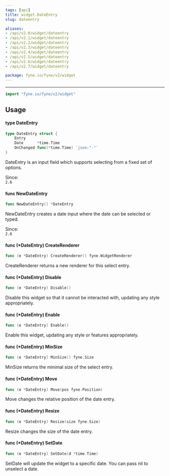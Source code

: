 ```yaml
---
tags: [api]
title: widget.DateEntry
slug: dateentry

aliases:
- /api/v2.0/widget/dateentry
- /api/v2.1/widget/dateentry
- /api/v2.2/widget/dateentry
- /api/v2.3/widget/dateentry
- /api/v2.4/widget/dateentry
- /api/v2.5/widget/dateentry
- /api/v2.6/widget/dateentry
- /api/v2.7/widget/dateentry

package: fyne.io/fyne/v2/widget
---
```



---
```go
import "fyne.io/fyne/v2/widget"
```

## Usage

#### type DateEntry

```go
type DateEntry struct {
	Entry
	Date      *time.Time
	OnChanged func(*time.Time) `json:"-"`
}
```

DateEntry is an input field which supports selecting from a fixed set of options.


<div class="since">Since: <code>
2.6</code></div>

#### func  NewDateEntry

```go
func NewDateEntry() *DateEntry
```
NewDateEntry creates a date input where the date can be selected or typed.


<div class="since">Since: <code>
2.6</code></div>

#### func (*DateEntry) CreateRenderer

```go
func (e *DateEntry) CreateRenderer() fyne.WidgetRenderer
```
CreateRenderer returns a new renderer for this select entry.

#### func (*DateEntry) Disable

```go
func (e *DateEntry) Disable()
```
Disable this widget so that it cannot be interacted with, updating any style appropriately.

#### func (*DateEntry) Enable

```go
func (e *DateEntry) Enable()
```
Enable this widget, updating any style or features appropriately.

#### func (*DateEntry) MinSize

```go
func (e *DateEntry) MinSize() fyne.Size
```
MinSize returns the minimal size of the select entry.

#### func (*DateEntry) Move

```go
func (e *DateEntry) Move(pos fyne.Position)
```
Move changes the relative position of the date entry.

#### func (*DateEntry) Resize

```go
func (e *DateEntry) Resize(size fyne.Size)
```
Resize changes the size of the date entry.

#### func (*DateEntry) SetDate

```go
func (e *DateEntry) SetDate(d *time.Time)
```
SetDate will update the widget to a specific date. You can pass nil to unselect a date.
